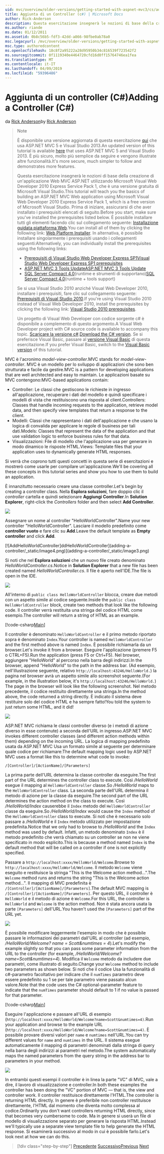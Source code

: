 ```yaml
---
uid: mvc/overview/older-versions/getting-started-with-aspnet-mvc3/cs/adding-a-controller
title: Aggiunta di un Controller (c#) | Microsoft Docs
author: Rick-Anderson
description: Questa esercitazione insegnerà le nozioni di base della creazione di un'applicazione Web MVC ASP.NET utilizzando Microsoft Visual Web Developer 2010 Express Service Pack 1, cui ho...
ms.author: riande
ms.date: 01/12/2011
ms.assetid: 0b8c56b5-fdf3-42dd-a866-98fbe0ab78a0
msc.legacyurl: /mvc/overview/older-versions/getting-started-with-aspnet-mvc3/cs/adding-a-controller
msc.type: authoredcontent
ms.openlocfilehash: 18c8f2a95222a28d95950b34c816539f723542f2
ms.sourcegitcommit: 0f1119340e4464720cfd16d0ff15764746ea1fea
ms.translationtype: MT
ms.contentlocale: it-IT
ms.lasthandoff: 04/09/2019
ms.locfileid: "59396486"
---
```

# <a name="adding-a-controller-c"></a><span data-ttu-id="e3426-103">Aggiunta di un controller (C#)</span><span class="sxs-lookup"><span data-stu-id="e3426-103">Adding a Controller (C#)</span></span>

<span data-ttu-id="e3426-104">da [Rick Anderson]((https://twitter.com/RickAndMSFT))</span><span class="sxs-lookup"><span data-stu-id="e3426-104">by [Rick Anderson]((https://twitter.com/RickAndMSFT))</span></span>

> > [!NOTE]
> > <span data-ttu-id="e3426-105">È disponibile una versione aggiornata di questa esercitazione [qui](../../../getting-started/introduction/getting-started.md) che usa ASP.NET MVC 5 e Visual Studio 2013.</span><span class="sxs-lookup"><span data-stu-id="e3426-105">An updated version of this tutorial is available [here](../../../getting-started/introduction/getting-started.md) that uses ASP.NET MVC 5 and Visual Studio 2013.</span></span> <span data-ttu-id="e3426-106">È più sicuro, molto più semplice da seguire e vengono illustrate altre funzionalità.</span><span class="sxs-lookup"><span data-stu-id="e3426-106">It's more secure, much simpler to follow and demonstrates more features.</span></span>
> 
> 
> <span data-ttu-id="e3426-107">Questa esercitazione insegnerà le nozioni di base della creazione di un'applicazione Web MVC ASP.NET utilizzando Microsoft Visual Web Developer 2010 Express Service Pack 1, che è una versione gratuita di Microsoft Visual Studio.</span><span class="sxs-lookup"><span data-stu-id="e3426-107">This tutorial will teach you the basics of building an ASP.NET MVC Web application using Microsoft Visual Web Developer 2010 Express Service Pack 1, which is a free version of Microsoft Visual Studio.</span></span> <span data-ttu-id="e3426-108">Prima di iniziare, assicurarsi di che aver installato i prerequisiti elencati di seguito.</span><span class="sxs-lookup"><span data-stu-id="e3426-108">Before you start, make sure you've installed the prerequisites listed below.</span></span> <span data-ttu-id="e3426-109">È possibile installare tutti gli elementi facendo clic sul collegamento seguente: [Installazione guidata piattaforma Web](https://www.microsoft.com/web/gallery/install.aspx?appid=VWD2010SP1Pack).</span><span class="sxs-lookup"><span data-stu-id="e3426-109">You can install all of them by clicking the following link: [Web Platform Installer](https://www.microsoft.com/web/gallery/install.aspx?appid=VWD2010SP1Pack).</span></span> <span data-ttu-id="e3426-110">In alternativa, è possibile installare singolarmente i prerequisiti usando i collegamenti seguenti:</span><span class="sxs-lookup"><span data-stu-id="e3426-110">Alternatively, you can individually install the prerequisites using the following links:</span></span>
> 
> - [<span data-ttu-id="e3426-111">Prerequisiti di Visual Studio Web Developer Express SP1</span><span class="sxs-lookup"><span data-stu-id="e3426-111">Visual Studio Web Developer Express SP1 prerequisites</span></span>](https://www.microsoft.com/web/gallery/install.aspx?appid=VWD2010SP1Pack)
> - [<span data-ttu-id="e3426-112">ASP.NET MVC 3 Tools Update</span><span class="sxs-lookup"><span data-stu-id="e3426-112">ASP.NET MVC 3 Tools Update</span></span>](https://www.microsoft.com/web/gallery/install.aspx?appsxml=&amp;appid=MVC3)
> - <span data-ttu-id="e3426-113">[SQL Server Compact 4.0](https://www.microsoft.com/web/gallery/install.aspx?appid=SQLCE;SQLCEVSTools_4_0)(runtime e strumenti di supportano)</span><span class="sxs-lookup"><span data-stu-id="e3426-113">[SQL Server Compact 4.0](https://www.microsoft.com/web/gallery/install.aspx?appid=SQLCE;SQLCEVSTools_4_0)(runtime + tools support)</span></span>
> 
> <span data-ttu-id="e3426-114">Se si usa Visual Studio 2010 anziché Visual Web Developer 2010, installare i prerequisiti, fare clic sul collegamento seguente: [Prerequisiti di Visual Studio 2010](https://www.microsoft.com/web/gallery/install.aspx?appsxml=&amp;appid=VS2010SP1Pack).</span><span class="sxs-lookup"><span data-stu-id="e3426-114">If you're using Visual Studio 2010 instead of Visual Web Developer 2010, install the prerequisites by clicking the following link: [Visual Studio 2010 prerequisites](https://www.microsoft.com/web/gallery/install.aspx?appsxml=&amp;appid=VS2010SP1Pack).</span></span>
> 
> <span data-ttu-id="e3426-115">Un progetto di Visual Web Developer con codice sorgente c# è disponibile a complemento di questo argomento.</span><span class="sxs-lookup"><span data-stu-id="e3426-115">A Visual Web Developer project with C# source code is available to accompany this topic.</span></span> <span data-ttu-id="e3426-116">[Scaricare la versione c#](https://code.msdn.microsoft.com/Introduction-to-MVC-3-10d1b098).</span><span class="sxs-lookup"><span data-stu-id="e3426-116">[Download the C# version](https://code.msdn.microsoft.com/Introduction-to-MVC-3-10d1b098).</span></span> <span data-ttu-id="e3426-117">Se si preferisce Visual Basic, passare al [versione Visual Basic](../vb/intro-to-aspnet-mvc-3.md) di questa esercitazione.</span><span class="sxs-lookup"><span data-stu-id="e3426-117">If you prefer Visual Basic, switch to the [Visual Basic version](../vb/intro-to-aspnet-mvc-3.md) of this tutorial.</span></span>


<span data-ttu-id="e3426-118">MVC è l'acronimo *model-view-controller*.</span><span class="sxs-lookup"><span data-stu-id="e3426-118">MVC stands for *model-view-controller*.</span></span> <span data-ttu-id="e3426-119">MVC è un modello per lo sviluppo di applicazioni che sono ben strutturata e facile da gestire.</span><span class="sxs-lookup"><span data-stu-id="e3426-119">MVC is a pattern for developing applications that are well architected and easy to maintain.</span></span> <span data-ttu-id="e3426-120">Le applicazioni basate su MVC contengono:</span><span class="sxs-lookup"><span data-stu-id="e3426-120">MVC-based applications contain:</span></span>

- <span data-ttu-id="e3426-121">Controller: Le classi che gestiscono le richieste in ingresso all'applicazione, recuperare i dati del modello e quindi specificare i modelli di vista che restituiscono una risposta al client.</span><span class="sxs-lookup"><span data-stu-id="e3426-121">Controllers: Classes that handle incoming requests to the application, retrieve model data, and then specify view templates that return a response to the client.</span></span>
- <span data-ttu-id="e3426-122">Modelli: Classi che rappresentano i dati dell'applicazione e che usano la logica di convalida per applicare le regole di business per tali dati.</span><span class="sxs-lookup"><span data-stu-id="e3426-122">Models: Classes that represent the data of the application and that use validation logic to enforce business rules for that data.</span></span>
- <span data-ttu-id="e3426-123">Visualizzazioni: File di modello che l'applicazione usa per generare in modo dinamico le risposte HTML.</span><span class="sxs-lookup"><span data-stu-id="e3426-123">Views: Template files that your application uses to dynamically generate HTML responses.</span></span>

<span data-ttu-id="e3426-124">Si verrà che coprono tutti questi concetti in questa serie di esercitazioni e mostrerò come usarle per compilare un'applicazione.</span><span class="sxs-lookup"><span data-stu-id="e3426-124">We'll be covering all these concepts in this tutorial series and show you how to use them to build an application.</span></span>

<span data-ttu-id="e3426-125">È innanzitutto necessario creare una classe controller.</span><span class="sxs-lookup"><span data-stu-id="e3426-125">Let's begin by creating a controller class.</span></span> <span data-ttu-id="e3426-126">Nella **Esplora soluzioni**, fare doppio clic il *controller* cartella e quindi selezionare **Aggiungi Controller**.</span><span class="sxs-lookup"><span data-stu-id="e3426-126">In **Solution Explorer**, right-click the *Controllers* folder and then select **Add Controller**.</span></span>

[![](adding-a-controller/_static/image2.png)](adding-a-controller/_static/image1.png)

<span data-ttu-id="e3426-127">Assegnare un nome al controller "HelloWorldController".</span><span class="sxs-lookup"><span data-stu-id="e3426-127">Name your new controller "HelloWorldController".</span></span> <span data-ttu-id="e3426-128">Lasciare il modello predefinito come **controller vuoto** e fare clic su **Add**.</span><span class="sxs-lookup"><span data-stu-id="e3426-128">Leave the default template as **Empty controller** and click **Add**.</span></span>

[![A<span data-ttu-id="e3426-129">ddHelloWorldController]</span><span class="sxs-lookup"><span data-stu-id="e3426-129">ddHelloWorldController]</span></span>(adding-a-controller/_static/image4.png)](adding-a-controller/_static/image3.png)

<span data-ttu-id="e3426-130">Si noti che nel **Esplora soluzioni** che un nuovo file creato denominato *HelloWorldController.cs*.</span><span class="sxs-lookup"><span data-stu-id="e3426-130">Notice in **Solution Explorer** that a new file has been created named *HelloWorldController.cs*.</span></span> <span data-ttu-id="e3426-131">Il file è aperto nell'IDE.</span><span class="sxs-lookup"><span data-stu-id="e3426-131">The file is open in the IDE.</span></span>

![](adding-a-controller/_static/image5.png)

<span data-ttu-id="e3426-132">All'interno di `public class HelloWorldController` blocca, creare due metodi con un aspetto simile al codice seguente.</span><span class="sxs-lookup"><span data-stu-id="e3426-132">Inside the `public class HelloWorldController` block, create two methods that look like the following code.</span></span> <span data-ttu-id="e3426-133">Il controller verrà restituita una stringa del codice HTML come esempio.</span><span class="sxs-lookup"><span data-stu-id="e3426-133">The controller will return a string of HTML as an example.</span></span>

[!code-csharp[Main](adding-a-controller/samples/sample1.cs)]

<span data-ttu-id="e3426-134">Il controller è denominato `HelloWorldController` e il primo metodo riportato sopra è denominato `Index`.</span><span class="sxs-lookup"><span data-stu-id="e3426-134">Your controller is named `HelloWorldController` and the first method above is named `Index`.</span></span> <span data-ttu-id="e3426-135">È possibile richiamarla da un browser.</span><span class="sxs-lookup"><span data-stu-id="e3426-135">Let's invoke it from a browser.</span></span> <span data-ttu-id="e3426-136">Eseguire l'applicazione (premere F5 o CTRL+F5).</span><span class="sxs-lookup"><span data-stu-id="e3426-136">Run the application (press F5 or Ctrl+F5).</span></span> <span data-ttu-id="e3426-137">Nel browser, aggiungere "HelloWorld" al percorso nella barra degli indirizzi.</span><span class="sxs-lookup"><span data-stu-id="e3426-137">In the browser, append "HelloWorld" to the path in the address bar.</span></span> <span data-ttu-id="e3426-138">(Ad esempio, nell'illustrazione seguente, relativo `http://localhost:43246/HelloWorld.`) la pagina nel browser avrà un aspetto simile allo screenshot seguente.</span><span class="sxs-lookup"><span data-stu-id="e3426-138">(For example, in the illustration below, it's `http://localhost:43246/HelloWorld.`) The page in the browser will look like the following screenshot.</span></span> <span data-ttu-id="e3426-139">Nel metodo precedente, il codice restituito direttamente una stringa.</span><span class="sxs-lookup"><span data-stu-id="e3426-139">In the method above, the code returned a string directly.</span></span> <span data-ttu-id="e3426-140">È indicato il sistema deve restituire solo del codice HTML e ha sempre fatto!</span><span class="sxs-lookup"><span data-stu-id="e3426-140">You told the system to just return some HTML, and it did!</span></span>

![](adding-a-controller/_static/image6.png)

<span data-ttu-id="e3426-141">ASP.NET MVC richiama le classi controller diverso (e i metodi di azione diverso in esse contenute) a seconda dell'URL in ingresso.</span><span class="sxs-lookup"><span data-stu-id="e3426-141">ASP.NET MVC invokes different controller classes (and different action methods within them) depending on the incoming URL.</span></span> <span data-ttu-id="e3426-142">La logica di mapping predefinito usata da ASP.NET MVC Usa un formato simile al seguente per determinare quale codice per richiamare:</span><span class="sxs-lookup"><span data-stu-id="e3426-142">The default mapping logic used by ASP.NET MVC uses a format like this to determine what code to invoke:</span></span>

`/[Controller]/[ActionName]/[Parameters]`

<span data-ttu-id="e3426-143">La prima parte dell'URL determina la classe controller da eseguire.</span><span class="sxs-lookup"><span data-stu-id="e3426-143">The first part of the URL determines the controller class to execute.</span></span> <span data-ttu-id="e3426-144">Così */HelloWorld* esegue il mapping al `HelloWorldController` classe.</span><span class="sxs-lookup"><span data-stu-id="e3426-144">So */HelloWorld* maps to the `HelloWorldController` class.</span></span> <span data-ttu-id="e3426-145">La seconda parte dell'URL determina il metodo di azione per la classe da eseguire.</span><span class="sxs-lookup"><span data-stu-id="e3426-145">The second part of the URL determines the action method on the class to execute.</span></span> <span data-ttu-id="e3426-146">Così */HelloWorld/Index* causerebbe il `Index` metodo del `HelloWorldController` classe da eseguire.</span><span class="sxs-lookup"><span data-stu-id="e3426-146">So */HelloWorld/Index* would cause the `Index` method of the `HelloWorldController` class to execute.</span></span> <span data-ttu-id="e3426-147">Si noti che è necessario solo passare a */HelloWorld* e il `Index` metodo utilizzato per impostazione predefinita.</span><span class="sxs-lookup"><span data-stu-id="e3426-147">Notice that we only had to browse to */HelloWorld* and the `Index` method was used by default.</span></span> <span data-ttu-id="e3426-148">Infatti, un metodo denominato `Index` è il metodo predefinito che verrà chiamato su un controller se non ne viene specificato in modo esplicito.</span><span class="sxs-lookup"><span data-stu-id="e3426-148">This is because a method named `Index` is the default method that will be called on a controller if one is not explicitly specified.</span></span>

<span data-ttu-id="e3426-149">Passare a `http://localhost:xxxx/HelloWorld/Welcome`.</span><span class="sxs-lookup"><span data-stu-id="e3426-149">Browse to `http://localhost:xxxx/HelloWorld/Welcome`.</span></span> <span data-ttu-id="e3426-150">Il metodo `Welcome` viene eseguito e restituisce la stringa "This is the Welcome action method...".</span><span class="sxs-lookup"><span data-stu-id="e3426-150">The `Welcome` method runs and returns the string "This is the Welcome action method...".</span></span> <span data-ttu-id="e3426-151">Il mapping di MVC predefinita è `/[Controller]/[ActionName]/[Parameters]`.</span><span class="sxs-lookup"><span data-stu-id="e3426-151">The default MVC mapping is `/[Controller]/[ActionName]/[Parameters]`.</span></span> <span data-ttu-id="e3426-152">Per questo URL, il controller è `HelloWorld` e il metodo di azione è `Welcome`.</span><span class="sxs-lookup"><span data-stu-id="e3426-152">For this URL, the controller is `HelloWorld` and `Welcome` is the action method.</span></span> <span data-ttu-id="e3426-153">Non è stata ancora usata la parte `[Parameters]` dell'URL.</span><span class="sxs-lookup"><span data-stu-id="e3426-153">You haven't used the `[Parameters]` part of the URL yet.</span></span>

![](adding-a-controller/_static/image7.png)

<span data-ttu-id="e3426-154">È possibile modificare leggermente l'esempio in modo che è possibile passare le informazioni dei parametri dall'URL al controller (ad esempio, */HelloWorld/Welcome? name = Scott&amp;numtimes = 4*).</span><span class="sxs-lookup"><span data-stu-id="e3426-154">Let's modify the example slightly so that you can pass some parameter information from the URL to the controller (for example, */HelloWorld/Welcome?name=Scott&amp;numtimes=4*).</span></span> <span data-ttu-id="e3426-155">Modifica il `Welcome` metodo da includere due parametri, come illustrato di seguito.</span><span class="sxs-lookup"><span data-stu-id="e3426-155">Change your `Welcome` method to include two parameters as shown below.</span></span> <span data-ttu-id="e3426-156">Si noti che il codice Usa la funzionalità di c#-parametro facoltativo per indicare che il `numTimes` parametro deve essere predefinito su 1 se per tale parametro viene passato alcun valore.</span><span class="sxs-lookup"><span data-stu-id="e3426-156">Note that the code uses the C# optional-parameter feature to indicate that the `numTimes` parameter should default to 1 if no value is passed for that parameter.</span></span>

[!code-csharp[Main](adding-a-controller/samples/sample2.cs)]

<span data-ttu-id="e3426-157">Eseguire l'applicazione e passare all'URL di esempio (`http://localhost:xxxx/HelloWorld/Welcome?name=Scott&numtimes=4)`.</span><span class="sxs-lookup"><span data-stu-id="e3426-157">Run your application and browse to the example URL (`http://localhost:xxxx/HelloWorld/Welcome?name=Scott&numtimes=4)`.</span></span> <span data-ttu-id="e3426-158">È possibile provare diversi valori per `name` e `numtimes` nell'URL.</span><span class="sxs-lookup"><span data-stu-id="e3426-158">You can try different values for `name` and `numtimes` in the URL.</span></span> <span data-ttu-id="e3426-159">Il sistema esegue automaticamente il mapping di parametri denominati dalla stringa di query nella barra degli indirizzi ai parametri nel metodo.</span><span class="sxs-lookup"><span data-stu-id="e3426-159">The system automatically maps the named parameters from the query string in the address bar to parameters in your method.</span></span>

![](adding-a-controller/_static/image8.png)

<span data-ttu-id="e3426-160">In entrambi questi esempi il controller è in linea la parte "VC" di MVC, vale a dire, il lavoro di visualizzazione e controller.</span><span class="sxs-lookup"><span data-stu-id="e3426-160">In both these examples the controller has been doing the "VC" portion of MVC — that is, the view and controller work.</span></span> <span data-ttu-id="e3426-161">Il controller restituisce direttamente l'HTML.</span><span class="sxs-lookup"><span data-stu-id="e3426-161">The controller is returning HTML directly.</span></span> <span data-ttu-id="e3426-162">In genere è preferibile non controller restituisce direttamente, l'HTML dal momento che diventa molto complessa al codice.</span><span class="sxs-lookup"><span data-stu-id="e3426-162">Ordinarily you don't want controllers returning HTML directly, since that becomes very cumbersome to code.</span></span> <span data-ttu-id="e3426-163">Ma in genere si userà un file di modello di visualizzazione separato per generare la risposta HTML.</span><span class="sxs-lookup"><span data-stu-id="e3426-163">Instead we'll typically use a separate view template file to help generate the HTML response.</span></span> <span data-ttu-id="e3426-164">Si esaminerà successivo al modo in cui è possibile farlo.</span><span class="sxs-lookup"><span data-stu-id="e3426-164">Let's look next at how we can do this.</span></span>

> [!div class="step-by-step"]
> <span data-ttu-id="e3426-165">[Precedente](intro-to-aspnet-mvc-3.md)
> [Successivo](adding-a-view.md)</span><span class="sxs-lookup"><span data-stu-id="e3426-165">[Previous](intro-to-aspnet-mvc-3.md)
[Next](adding-a-view.md)</span></span>
